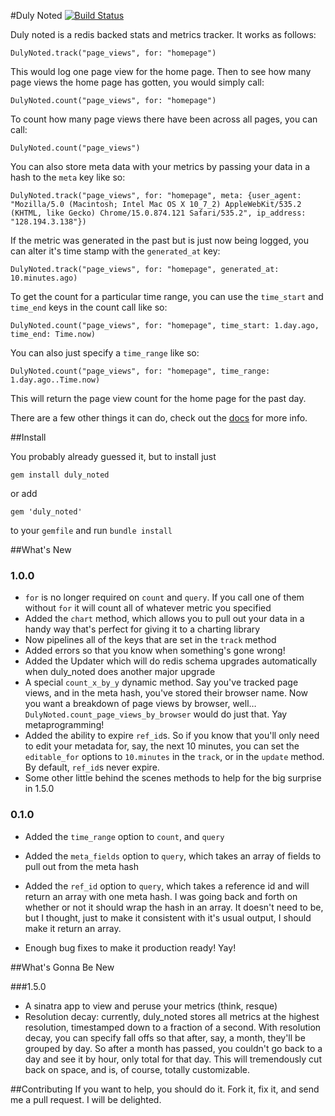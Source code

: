 #Duly Noted
[![Build Status](https://secure.travis-ci.org/willcosgrove/duly_noted.png?branch=master)](http://travis-ci.org/willcosgrove/duly_noted)

Duly noted is a redis backed stats and metrics tracker.  It works as follows:

    DulyNoted.track("page_views", for: "homepage")

This would log one page view for the home page.  Then to see how many page views the home page has gotten, you would simply call:

    DulyNoted.count("page_views", for: "homepage")
    
To count how many page views there have been across all pages, you can call:

	DulyNoted.count("page_views")

You can also store meta data with your metrics by passing your data in a hash to the `meta` key like so:

    DulyNoted.track("page_views", for: "homepage", meta: {user_agent: "Mozilla/5.0 (Macintosh; Intel Mac OS X 10_7_2) AppleWebKit/535.2 (KHTML, like Gecko) Chrome/15.0.874.121 Safari/535.2", ip_address: "128.194.3.138"})

If the metric was generated in the past but is just now being logged, you can alter it's time stamp with the `generated_at` key:

    DulyNoted.track("page_views", for: "homepage", generated_at: 10.minutes.ago)

To get the count for a particular time range, you can use the `time_start` and `time_end` keys in the count call like so:

    DulyNoted.count("page_views", for: "homepage", time_start: 1.day.ago, time_end: Time.now)

You can also just specify a `time_range` like so:

    DulyNoted.count("page_views", for: "homepage", time_range: 1.day.ago..Time.now)

This will return the page view count for the home page for the past day.

There are a few other things it can do, check out the [docs]("http://willcosgrove.github.com/duly_noted") for more info.

##Install

You probably already guessed it, but to install just

    gem install duly_noted

or add 

    gem 'duly_noted'

to your `gemfile` and run `bundle install`

##What's New

### 1.0.0
* `for` is no longer required on `count` and `query`.  If you call one of them without `for` it will count all of whatever metric you specified
* Added the `chart` method, which allows you to pull out your data in a handy way that's perfect for giving it to a charting library
* Now pipelines all of the keys that are set in the `track` method
* Added errors so that you know when something's gone wrong!
* Added the Updater which will do redis schema upgrades automatically when duly_noted does another major upgrade
* A special `count_x_by_y` dynamic method.  Say you've tracked page views, and in the meta hash, you've stored their browser name.  Now you want a breakdown of page views by browser, well… `DulyNoted.count_page_views_by_browser` would do just that.  Yay metaprogramming!
* Added the ability to expire `ref_id`s.  So if you know that you'll only need to edit your metadata for, say, the next 10 minutes, you can set the `editable_for` options to `10.minutes` in the `track`, or in the `update` method.  By default, `ref_id`s never expire.
* Some other little behind the scenes methods to help for the big surprise in 1.5.0

### 0.1.0

* Added the `time_range` option to `count`, and `query`

* Added the `meta_fields` option to `query`, which takes an array of fields to pull out from the meta hash

* Added the `ref_id` option to `query`, which takes a reference id and will return an array with one meta hash.  I was going back and forth on whether or not it should wrap the hash in an array.  It doesn't need to be, but I thought, just to make it consistent with it's usual output, I should make it return an array.

* Enough bug fixes to make it production ready! Yay!


##What's Gonna Be New

###1.5.0
* A sinatra app to view and peruse your metrics (think, resque)
* Resolution decay: currently, duly_noted stores all metrics at the highest resolution, timestamped down to a fraction of a second.  With resolution decay, you can specify fall offs so that after, say, a month, they'll be grouped by day.  So after a month has passed, you couldn't go back to a day and see it by hour, only total for that day.  This will tremendously cut back on space, and is, of course, totally customizable. 


##Contributing
If you want to help, you should do it.  Fork it, fix it, and send me a pull request.  I will be delighted.